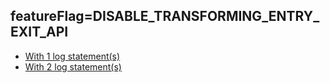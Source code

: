 ## featureFlag=DISABLE_TRANSFORMING_ENTRY_EXIT_API

* [With 1 log statement(s)](statements-1/index.md)
* [With 2 log statement(s)](statements-2/index.md)



